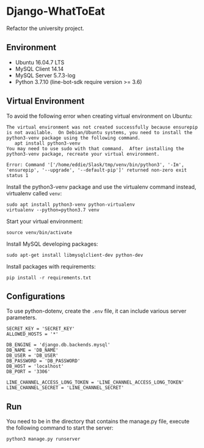# Django-WhatToEat
Refactor the university project.


## Environment
* Ubuntu 16.04.7 LTS
* MySQL Client 14.14
* MySQL Server 5.7.3-log
* Python 3.7.10 (line-bot-sdk require version >= 3.6)


## Virtual Environment
To avoid the following error when creating virtual environment on Ubuntu:
```shell
The virtual environment was not created successfully because ensurepip is not available.  On Debian/Ubuntu systems, you need to install the python3-venv package using the following command.
   apt install python3-venv
You may need to use sudo with that command.  After installing the python3-venv package, recreate your virtual environment.
```

```shell
Error: Command '['/home/eddie/Slask/tmp/venv/bin/python3', '-Im', 'ensurepip', '--upgrade', '--default-pip']' returned non-zero exit status 1
```

Install the python3-venv package and use the virtualenv command instead, virtualenv called `venv`:
```shell
sudo apt install python3-venv python-virtualenv
virtualenv --python=python3.7 venv
```

Start your virtual environment:
```shell
source venv/bin/activate
```

Install MySQL developing packages:
```shell
sudo apt-get install libmysqlclient-dev python-dev
```

Install packages with requirements:
```shell
pip install -r requirements.txt
```


## Configurations
To use python-dotenv, create the `.env` file, it can include various server parameters.
```shell
SECRET_KEY = 'SECRET_KEY'
ALLOWED_HOSTS = '*'

DB_ENGINE = 'django.db.backends.mysql'
DB_NAME = 'DB_NAME'
DB_USER = 'DB_USER'
DB_PASSWORD = 'DB_PASSWORD'
DB_HOST = 'localhost'
DB_PORT = '3306'

LINE_CHANNEL_ACCESS_LONG_TOKEN = 'LINE_CHANNEL_ACCESS_LONG_TOKEN'
LINE_CHANNEL_SECRET = 'LINE_CHANNEL_SECRET'
```


## Run
You need to be in the directory that contains the manage.py file, execute the following command to start the server:
```shell
python3 manage.py runserver
```